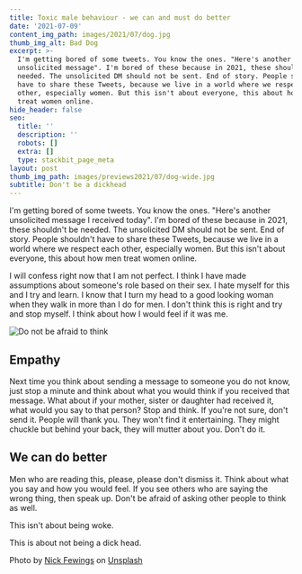 ```yaml
---
title: Toxic male behaviour - we can and must do better
date: '2021-07-09'
content_img_path: images/2021/07/dog.jpg
thumb_img_alt: Bad Dog
excerpt: >-
  I'm getting bored of some tweets. You know the ones. "Here's another
  unsolicited message". I'm bored of these because in 2021, these shouldn't be
  needed. The unsolicited DM should not be sent. End of story. People shouldn't
  have to share these Tweets, because we live in a world where we respect each
  other, especially women. But this isn't about everyone, this about how men
  treat women online.
hide_header: false
seo:
  title: ''
  description: ''
  robots: []
  extra: []
  type: stackbit_page_meta
layout: post
thumb_img_path: images/previews2021/07/dog-wide.jpg
subtitle: Don't be a dickhead
---
```

I'm getting bored of some tweets. You know the ones. "Here's another unsolicited message I received today". I'm bored of these because in 2021, these shouldn't be needed. The unsolicited DM should not be sent. End of story. People shouldn't have to share these Tweets, because we live in a world where we respect each other, especially women. But this isn't about everyone, this about how men treat women online.

I will confess right now that I am not perfect. I think I have made assumptions about someone's role based on their sex. I hate myself for this and I try and learn. I know that I turn my head to a good looking woman when they walk in more than I do for men. I don't think this is right and try and stop myself. l think about how I would feel if it was me.

![Do not be afraid to think](/images/2021/07/do-not-be-scared-to-think.jpg)

## Empathy

Next time you think about sending a message to someone you do not know, just stop a minute and think about what you would think if you received that message. What about if your mother, sister or daughter had received it, what would you say to that person? Stop and think. If you're not sure, don't send it. People will thank you. They won't find it entertaining. They might chuckle but behind your back, they will mutter about you. Don't do it.

## We can do better

Men who are reading this, please, please don't dismiss it. Think about what you say and how you would feel. If you see others who are saying the wrong thing, then speak up. Don't be afraid of asking other people to think as well. 

This isn't about being woke.

This is about not being a dick head.



Photo by [Nick Fewings](https://unsplash.com/@jannerboy62) on [Unsplash](https://unsplash.com) 
